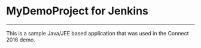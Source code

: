 # MyDemoProject for Jenkins
-------------

This is a sample Java/JEE based application that was used in the Connect 2016 demo. 
